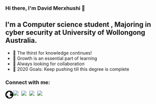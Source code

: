 ### Hi there, I'm David Merxhushi  👋


## I'm a Computer science student , Majoring in cyber security at University of Wollongong Australia.

- 🔭 The thirst for knowledge continues!
- 🌱 Growth is an essential part of learning
- 👯 Always looking for collaboration
- 🥅 2020 Goals: Keep pushing till this degree is complete




### Connect with me:

<img align="left" width="25px"  src="https://raw.githubusercontent.com/iconic/open-iconic/master/svg/globe.svg" />
<img align="left" width="25px" src="https://cdn.jsdelivr.net/npm/simple-icons@v3/icons/youtube.svg" />
<img align="left" width="25px" src="https://cdn.jsdelivr.net/npm/simple-icons@v3/icons/twitter.svg" />
<img align="left" width="25px" src="https://cdn.jsdelivr.net/npm/simple-icons@v3/icons/linkedin.svg" />
<img align="left" width="25px" src="https://cdn.jsdelivr.net/npm/simple-icons@v3/icons/instagram.svg" />

<br />




